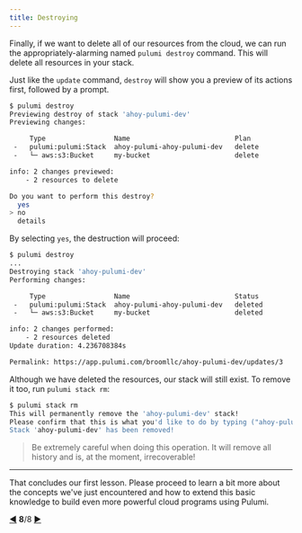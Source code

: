 ```yaml
---
title: Destroying
---
```


Finally, if we want to delete all of our resources from the cloud, we can run the appropriately-alarming named
`pulumi destroy` command.  This will delete all resources in your stack.

Just like the `update` command, `destroy` will show you a preview of its actions first, followed by a prompt.

```bash
$ pulumi destroy
Previewing destroy of stack 'ahoy-pulumi-dev'
Previewing changes:

     Type                 Name                          Plan
 -   pulumi:pulumi:Stack  ahoy-pulumi-ahoy-pulumi-dev   delete
 -   └─ aws:s3:Bucket     my-bucket                     delete

info: 2 changes previewed:
    - 2 resources to delete

Do you want to perform this destroy?
  yes
> no
  details
```

By selecting `yes`, the destruction will proceed:

```bash
$ pulumi destroy
...
Destroying stack 'ahoy-pulumi-dev'
Performing changes:

     Type                 Name                          Status
 -   pulumi:pulumi:Stack  ahoy-pulumi-ahoy-pulumi-dev   deleted
 -   └─ aws:s3:Bucket     my-bucket                     deleted

info: 2 changes performed:
    - 2 resources deleted
Update duration: 4.236708384s

Permalink: https://app.pulumi.com/broomllc/ahoy-pulumi-dev/updates/3
```

Although we have deleted the resources, our stack will still exist.  To remove it too, run `pulumi stack rm`:

```bash
$ pulumi stack rm
This will permanently remove the 'ahoy-pulumi-dev' stack!
Please confirm that this is what you'd like to do by typing ("ahoy-pulumi-dev"): ahoy-pulumi-dev
Stack 'ahoy-pulumi-dev' has been removed!
```

> Be extremely careful when doing this operation.  It will remove all history and is, at the moment, irrecoverable!

***

That concludes our first lesson.  Please proceed to learn a bit more about the concepts we've just encountered and
how to extend this basic knowledge to build even more powerful cloud programs using Pulumi.

<div class="tour-nav">
    <a class="tour-button enabled" href="basics-previewing.html" title="Performing updates">◀</a>
    <span class="tour-index"><strong>8</strong>/8</span>
    <a class="tour-button enabled" href="programs.html" title="Beyond the Basics">▶</a>
</div>
